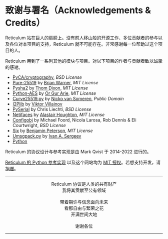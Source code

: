 # 致谢与署名（Acknowledgements & Credits）
Reticulum 站在巨人的肩膀上。没有前人移山般的开源工作、多位贡献者的参与以及各位对本项目的支持，Reticulum 就不可能存在。非常感谢每一位帮助过这个项目的人。

Reticulum 用到了一系列其他的模块与项目。对以下项目的作者与贡献者致以诚挚的感谢。

- [PyCA/cryptography](https://github.com/pyca/cryptography), *BSD License*
- [Pure-25519](https://github.com/warner/python-pure25519) by [Brian Warner](https://github.com/warner), *MIT License*
- [Pysha2](https://github.com/thomdixon/pysha2) by [Thom Dixon](https://github.com/thomdixon), *MIT License*
- [Python-AES](https://github.com/orgurar/python-aes) by [Or Gur Arie](https://github.com/orgurar), *MIT License*
- [Curve25519.py](https://gist.github.com/nickovs/cc3c22d15f239a2640c185035c06f8a3#file-curve25519-py) by [Nicko van Someren](https://gist.github.com/nickovs), *Public Domain*
- [I2Plib](https://github.com/l-n-s/i2plib) by [Viktor Villainov](https://github.com/l-n-s)
- [PySerial](https://github.com/pyserial/pyserial) by Chris Liechti, *BSD License*
- [Netifaces](https://github.com/al45tair/netifaces) by [Alastair Houghton](https://github.com/al45tair), *MIT License*
- [Configobj](https://github.com/DiffSK/configobj) by Michael Foord, Nicola Larosa, Rob Dennis & Eli Courtwright, *BSD License*
- [Six](https://github.com/benjaminp/six) by [Benjamin Peterson](https://github.com/benjaminp), *MIT License*
- [Umsgpack.py](https://github.com/vsergeev/u-msgpack-python) by [Ivan A. Sergeev](https://github.com/vsergeev)
- [Python](https://www.python.org)

Reticulum 的协议设计与参考实现是由 Mark Qvist 于 2014-2022 进行的。

[Reticulum 的 Python 参考实现](https://github.com/markqvist/reticulum) 以及这个网站均为 [MIT 授权](license.html)。若想支持开发，请<a href="donate.html">捐赠</a>。

----------------

<center>Reticulum 协议是人类的共有财产<br/>我将其贡献至公有领域<br/><br/>带着期许与信念面向未来<br/>看那自由与繁荣之花<br/>开满世间大地<br/><br/>谢谢各位</center>

----------------

<br/><br/>
